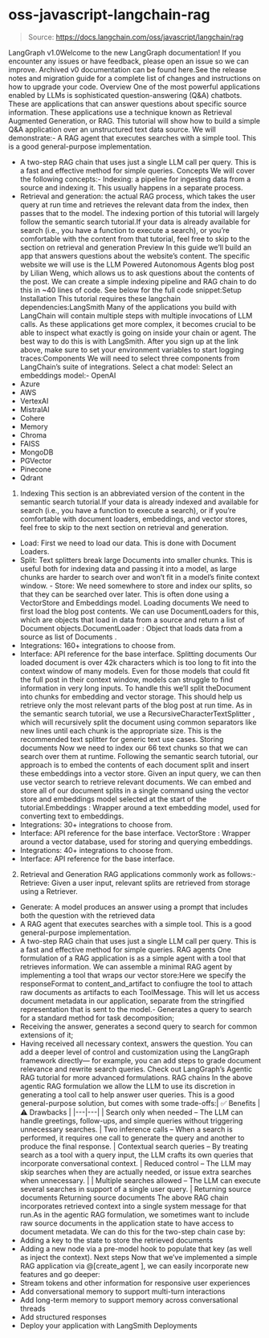 # oss-javascript-langchain-rag

> Source: https://docs.langchain.com/oss/javascript/langchain/rag

LangGraph v1.0Welcome to the new LangGraph documentation! If you encounter any issues or have feedback, please open an issue so we can improve. Archived v0 documentation can be found here.See the release notes and migration guide for a complete list of changes and instructions on how to upgrade your code.
Overview
One of the most powerful applications enabled by LLMs is sophisticated question-answering (Q&A) chatbots. These are applications that can answer questions about specific source information. These applications use a technique known as Retrieval Augmented Generation, or RAG. This tutorial will show how to build a simple Q&A application over an unstructured text data source. We will demonstrate:- A RAG agent that executes searches with a simple tool. This is a good general-purpose implementation.
- A two-step RAG chain that uses just a single LLM call per query. This is a fast and effective method for simple queries.
Concepts
We will cover the following concepts:- Indexing: a pipeline for ingesting data from a source and indexing it. This usually happens in a separate process.
- Retrieval and generation: the actual RAG process, which takes the user query at run time and retrieves the relevant data from the index, then passes that to the model.
The indexing portion of this tutorial will largely follow the semantic search tutorial.If your data is already available for search (i.e., you have a function to execute a search), or you’re
comfortable with the content from that tutorial, feel free to skip to the section on
retrieval and generation
Preview
In this guide we’ll build an app that answers questions about the website’s content. The specific website we will use is the LLM Powered Autonomous Agents blog post by Lilian Weng, which allows us to ask questions about the contents of the post. We can create a simple indexing pipeline and RAG chain to do this in ~40 lines of code. See below for the full code snippet:Setup
Installation
This tutorial requires these langchain dependencies:LangSmith
Many of the applications you build with LangChain will contain multiple steps with multiple invocations of LLM calls. As these applications get more complex, it becomes crucial to be able to inspect what exactly is going on inside your chain or agent. The best way to do this is with LangSmith. After you sign up at the link above, make sure to set your environment variables to start logging traces:Components
We will need to select three components from LangChain’s suite of integrations. Select a chat model: Select an embeddings model:- OpenAI
- Azure
- AWS
- VertexAI
- MistralAI
- Cohere
- Memory
- Chroma
- FAISS
- MongoDB
- PGVector
- Pinecone
- Qdrant
1. Indexing
This section is an abbreviated version of the content in the semantic search tutorial.If your data is already indexed and available for search (i.e., you have a function to execute a search), or if you’re
comfortable with document loaders,
embeddings, and vector stores,
feel free to skip to the next section on retrieval and generation.
- Load: First we need to load our data. This is done with Document Loaders.
- Split: Text splitters break large
Documents
into smaller chunks. This is useful both for indexing data and passing it into a model, as large chunks are harder to search over and won’t fit in a model’s finite context window. - Store: We need somewhere to store and index our splits, so that they can be searched over later. This is often done using a VectorStore and Embeddings model.
Loading documents
We need to first load the blog post contents. We can use DocumentLoaders for this, which are objects that load in data from a source and return a list of Document objects.DocumentLoader
: Object that loads data from a source as list of Documents
.
- Integrations: 160+ integrations to choose from.
- Interface: API reference for the base interface.
Splitting documents
Our loaded document is over 42k characters which is too long to fit into the context window of many models. Even for those models that could fit the full post in their context window, models can struggle to find information in very long inputs. To handle this we’ll split theDocument
into chunks for embedding and
vector storage. This should help us retrieve only the most relevant parts
of the blog post at run time.
As in the semantic search tutorial, we use a
RecursiveCharacterTextSplitter
, which will recursively split the document using common separators like
new lines until each chunk is the appropriate size. This is the
recommended text splitter for generic text use cases.
Storing documents
Now we need to index our 66 text chunks so that we can search over them at runtime. Following the semantic search tutorial, our approach is to embed the contents of each document split and insert these embeddings into a vector store. Given an input query, we can then use vector search to retrieve relevant documents. We can embed and store all of our document splits in a single command using the vector store and embeddings model selected at the start of the tutorial.Embeddings
: Wrapper around a text embedding model, used for converting
text to embeddings.
- Integrations: 30+ integrations to choose from.
- Interface: API reference for the base interface.
VectorStore
: Wrapper around a vector database, used for storing and
querying embeddings.
- Integrations: 40+ integrations to choose from.
- Interface: API reference for the base interface.
2. Retrieval and Generation
RAG applications commonly work as follows:- Retrieve: Given a user input, relevant splits are retrieved from storage using a Retriever.
- Generate: A model produces an answer using a prompt that includes both the question with the retrieved data
- A RAG agent that executes searches with a simple tool. This is a good general-purpose implementation.
- A two-step RAG chain that uses just a single LLM call per query. This is a fast and effective method for simple queries.
RAG agents
One formulation of a RAG application is as a simple agent with a tool that retrieves information. We can assemble a minimal RAG agent by implementing a tool that wraps our vector store:Here we specify the
responseFormat
to content_and_artifact
to confiugre the tool to attach raw documents as artifacts
to each ToolMessage. This will let us access document metadata in our application,
separate from the stringified representation that is sent to the model.- Generates a query to search for a standard method for task decomposition;
- Receiving the answer, generates a second query to search for common extensions of it;
- Having received all necessary context, answers the question.
You can add a deeper level of control and customization using the LangGraph
framework directly— for example, you can add steps to grade document relevance and rewrite
search queries. Check out LangGraph’s Agentic RAG tutorial
for more advanced formulations.
RAG chains
In the above agentic RAG formulation we allow the LLM to use its discretion in generating a tool call to help answer user queries. This is a good general-purpose solution, but comes with some trade-offs:| ✅ Benefits | ⚠️ Drawbacks |
|---|---|
| Search only when needed – The LLM can handle greetings, follow-ups, and simple queries without triggering unnecessary searches. | Two inference calls – When a search is performed, it requires one call to generate the query and another to produce the final response. |
Contextual search queries – By treating search as a tool with a query input, the LLM crafts its own queries that incorporate conversational context. | Reduced control – The LLM may skip searches when they are actually needed, or issue extra searches when unnecessary. |
| Multiple searches allowed – The LLM can execute several searches in support of a single user query. |
Returning source documents
Returning source documents
The above RAG chain incorporates retrieved context into a single system
message for that run.As in the agentic RAG formulation, we sometimes want to include raw
source documents in the application state to have access to document metadata. We can
do this for the two-step chain case by:
- Adding a key to the state to store the retrieved documents
- Adding a new node via a pre-model hook to populate that key (as well as inject the context).
Next steps
Now that we’ve implemented a simple RAG application via @[create_agent
], we can easily
incorporate new features and go deeper:
- Stream tokens and other information for responsive user experiences
- Add conversational memory to support multi-turn interactions
- Add long-term memory to support memory across conversational threads
- Add structured responses
- Deploy your application with LangSmith Deployments